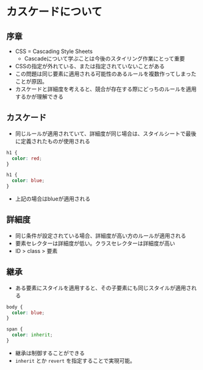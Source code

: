 # カスケードについて
## 序章
- CSS = Cascading Style Sheets
  - Cascadeについて学ぶことは今後のスタイリング作業にとって重要
- CSSの指定が外れている、または指定されていないことがある
- この問題は同じ要素に適用される可能性のあるルールを複数作ってしまったことが原因。
- カスケードと詳細度を考えると、競合が存在する際にどっちのルールを適用するかが理解できる

## カスケード
- 同じルールが適用されていて、詳細度が同じ場合は、スタイルシートで最後に定義されたものが使用される
```css
h1 {
  color: red;
}

h1 {
  color: blue;
}
```
- 上記の場合はblueが適用される

## 詳細度
- 同じ条件が設定されている場合、詳細度が高い方のルールが適用される
- 要素セレクターは詳細度が低い。クラスセレクターは詳細度が高い
- ID > class > 要素

## 継承
- ある要素にスタイルを適用すると、その子要素にも同じスタイルが適用される
```css
body {
  color: blue;
}

span {
  color: inherit;
}
```

- 継承は制御することができる
- `inherit` とか `revert` を指定することで実現可能。